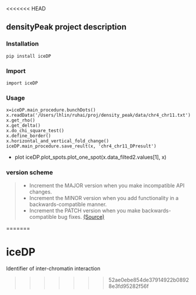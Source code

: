 <<<<<<< HEAD
## densityPeak project description


### Installation
    pip install iceDP

### Import
    import iceDP

### Usage
    x=iceDP.main_procedure.bunchDots()
    x.readData('/Users/lhlin/ruhai/proj/density_peak/data/chr4_chr11.txt')
    x.get_rho()
    x.get_delta()
    x.do_chi_square_test()
    x.define_border()
    x.horizontal_and_vertical_fold_change()
    iceDP.main_procedure.save_reult(x, 'chr4_chr11_DPresult')
* plot
    iceDP.plot_spots.plot_one_spot(x.data_filted2.values[1], x)

### version scheme
> * Increment the MAJOR version when you make incompatible API changes.
> * Increment the MINOR version when you add functionality in a backwards-compatible manner.
> * Increment the PATCH version when you make backwards-compatible bug fixes.
>   [(Source)](https://semver.org/)



=======
# iceDP
Identifier of inter-chromatin interaction
>>>>>>> 52ae0ebe854de37914922b08928e3fd95282f56f

